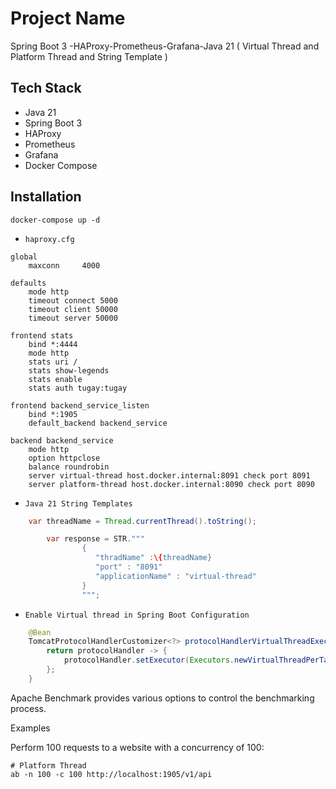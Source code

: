 # Project Name

Spring Boot 3 -HAProxy-Prometheus-Grafana-Java 21 ( Virtual Thread and Platform Thread and String Template )

## Tech Stack

- Java 21
- Spring Boot 3
- HAProxy
- Prometheus
- Grafana
- Docker Compose

## Installation

```shell
docker-compose up -d
```

- `haproxy.cfg`

```
global
    maxconn     4000

defaults
    mode http
    timeout connect 5000
    timeout client 50000
    timeout server 50000

frontend stats
    bind *:4444
    mode http
    stats uri /
    stats show-legends
    stats enable
    stats auth tugay:tugay

frontend backend_service_listen
    bind *:1905
    default_backend backend_service

backend backend_service
    mode http
    option httpclose
    balance roundrobin
    server virtual-thread host.docker.internal:8091 check port 8091
    server platform-thread host.docker.internal:8090 check port 8090
```

- `Java 21 String Templates`

```java
	var threadName = Thread.currentThread().toString();

        var response = STR."""
                {
                   "thradName" :\{threadName}
                   "port" : "8091"
                   "applicationName" : "virtual-thread"
                }
                """;
```

- `Enable Virtual thread in Spring Boot Configuration`

```java
	@Bean
	TomcatProtocolHandlerCustomizer<?> protocolHandlerVirtualThreadExecutorCustomizer() {
		return protocolHandler -> {
			protocolHandler.setExecutor(Executors.newVirtualThreadPerTaskExecutor());
		};
	}
```

Apache Benchmark provides various options to control the benchmarking process.

Examples

Perform 100 requests to a website with a concurrency of 100:

```shell
# Platform Thread
ab -n 100 -c 100 http://localhost:1905/v1/api
```

